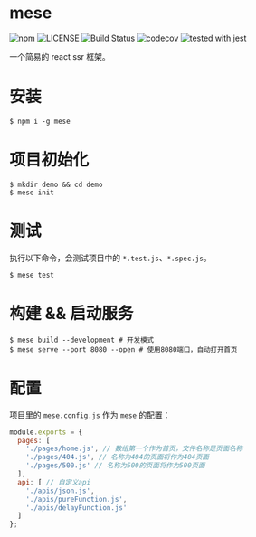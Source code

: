 # mese

[![npm](https://img.shields.io/npm/v/mese.svg)](https://www.npmjs.com/package/mese)
[![LICENSE](https://camo.githubusercontent.com/41215df7ff78cefe41536bf897fe1c7e55b10bd2/68747470733a2f2f696d672e736869656c64732e696f2f62616467652f6c6963656e73652d416e74692532303939362d626c75652e737667)](https://github.com/996icu/996.ICU/blob/master/LICENSE)
[![Build Status](https://travis-ci.org/chenhaihong/mese.svg?branch=master)](https://travis-ci.org/chenhaihong/mese)
[![codecov](https://codecov.io/gh/chenhaihong/mese/branch/master/graph/badge.svg)](https://codecov.io/gh/chenhaihong/mese)
[![tested with jest](https://img.shields.io/badge/tested_with-jest-99424f.svg)](https://github.com/facebook/jest)


一个简易的 react ssr 框架。

# 安装

```shell
$ npm i -g mese
```

# 项目初始化

```shell
$ mkdir demo && cd demo
$ mese init
```

# 测试

执行以下命令，会测试项目中的 `*.test.js`、`*.spec.js`。

```shell
$ mese test
```

# 构建 && 启动服务

```shell
$ mese build --development # 开发模式
$ mese serve --port 8080 --open # 使用8080端口，自动打开首页
```

# 配置

项目里的 `mese.config.js` 作为 `mese` 的配置：

```js
module.exports = {
  pages: [
    './pages/home.js', // 数组第一个作为首页，文件名称是页面名称
    './pages/404.js', // 名称为404的页面将作为404页面
    './pages/500.js' // 名称为500的页面将作为500页面
  ],
  api: [ // 自定义api
    './apis/json.js',
    './apis/pureFunction.js',
    './apis/delayFunction.js'
  ] 
};
```